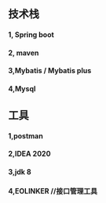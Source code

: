 ## 技术栈

#### 1, Spring boot

#### 2, maven

#### 3,Mybatis / Mybatis plus

#### 4,Mysql

## 工具

#### 1,postman

#### 2,IDEA 2020

#### 3,jdk 8

#### 4,EOLINKER    //接口管理工具
